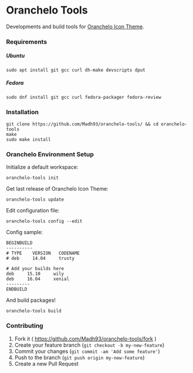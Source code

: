 # Oranchelo Tools
Developments and build tools for [Oranchelo Icon Theme](https://github.com/OrancheloTeam/oranchelo-icon-theme).

### Requirements

##### Ubuntu

    sudo apt install git gcc curl dh-make devscripts dput

##### Fedora

    sudo dnf install git gcc curl fedora-packager fedora-review

### Installation

    git clone https://github.com/Madh93/oranchelo-tools/ && cd oranchelo-tools
    make
    sudo make install

### Oranchelo Environment Setup

Initialize a default workspace:

    oranchelo-tools init

Get last release of Oranchelo Icon Theme:

    oranchelo-tools update

Edit configuration file:

    oranchelo-tools config --edit

Config sample:

    BEGINBUILD
    ----------
    # TYPE    VERSION   CODENAME
    # deb     14.04     trusty

    # Add your builds here
    deb     15.10     wily
    deb     16.04     xenial
    ---------
    ENDBUILD

And build packages!

    oranchelo-tools build

### Contributing

1. Fork it ( https://github.com/Madh93/oranchelo-tools/fork )
2. Create your feature branch (`git checkout -b my-new-feature`)
3. Commit your changes (`git commit -am 'Add some feature'`)
4. Push to the branch (`git push origin my-new-feature`)
5. Create a new Pull Request
